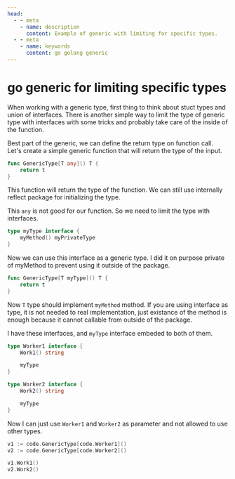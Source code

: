 ```yaml
---
head:
  - - meta
    - name: description
      content: Example of generic with limiting for specific types.
  - - meta
    - name: keywords
      content: go golang generic
---
```


# go generic for limiting specific types

When working with a generic type, first thing to think about stuct types and union of interfaces.
There is another simple way to limit the type of generic type with interfaces with some tricks and probably take care of the inside of the function.

Best part of the generic, we can define the return type on function call.
Let's create a simple generic function that will return the type of the input.

```go
func GenericType[T any]() T {
    return t
}
```

This function will return the type of the function. We can still use internally reflect package for initializing the type.

This `any` is not good for our function. So we need to limit the type with interfaces.

```go
type myType interface {
    myMethod() myPrivateType
}
```

Now we can use this interface as a generic type. I did it on purpose private of myMethod to prevent using it outside of the package.

```go
func GenericType[T myType]() T {
    return t
}
```

Now `T` type should implement `myMethod` method.
If you are using interface as type, it is not needed to real implementation, just existance of the method is enough because it cannot callable from outside of the package.

I have these interfaces, and `myType` interface embeded to both of them.

```go
type Worker1 interface {
    Work1() string

    myType
}

type Worker2 interface {
    Work2() string

    myType
}
```

Now I can just use `Worker1` and `Worker2` as parameter and not allowed to use other types.

```go
v1 := code.GenericType[code.Worker1]()
v2 := code.GenericType[code.Worker2]()

v1.Work1()
v2.Work2()
```
